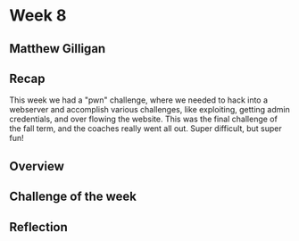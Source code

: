 # Week 8
## Matthew Gilligan

## Recap
This week we had a "pwn" challenge, where we needed to hack into a webserver and accomplish various challenges, like exploiting, getting admin credentials, and over flowing the website. This was the final challenge of the fall term, and the coaches really  went all out. Super difficult, but super fun!

## Overview

## Challenge of the week

## Reflection
